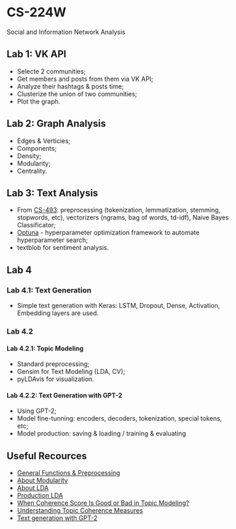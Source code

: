 # CS-224W
Social and Information Network Analysis

## Lab 1: VK API
* Selecte 2 communities;
* Get members and posts from them via VK API;
* Analyze their hashtags & posts time;
* Clusterize the union of two communities;
* Plot the graph.

## Lab 2: Graph Analysis
* Edges & Verticies;
* Components;
* Density;
* Modularity;
* Centrality.

## Lab 3: Text Analysis
* From [CS-493](https://github.com/evlko/CS-493): preprocessing (tokenization, lemmatization, stemming, stopwords, etc), vectorizers (ngrams, bag of words, td-idf), Naive Bayes Classificator;
* [Optuna](https://optuna.org) - hyperparameter optimization framework to automate hyperparameter search;
* textblob for sentiment analysis.

## Lab 4
### Lab 4.1: Text Generation
* Simple text generation with Keras: LSTM, Dropout, Dense, Activation, Embedding layers are used.
### Lab 4.2
#### Lab 4.2.1: Topic Modeling
* Standard preprocessing;
* Gensim for Text Modeling (LDA, CV);
* pyLDAvis for visualization.
#### Lab 4.2.2: Text Generation with GPT-2
* Using GPT-2;
* Model fine-tunning: encoders, decoders, tokenization, special tokens, etc;
* Model production: saving & loading / training & evaluating

## Useful Recources
* [General Functions & Preprocessing](https://github.com/dashapopova/Preprocessing/blob/master/Networkx.md)
* [About Modularity](https://youtube.com/watch?v=Q_kJGm1xf6s)
* [About LDA](http://blog.echen.me/2011/08/22/introduction-to-latent-dirichlet-allocation/)
* [Production LDA](https://habr.com/ru/articles/417167/) 
* [When Coherence Score Is Good or Bad in Topic Modeling?](https://www.baeldung.com/cs/topic-modeling-coherence-score)
* [Understanding Topic Coherence Measures](https://towardsdatascience.com/understanding-topic-coherence-measures-4aa41339634c)
* [Text generation with GPT-2](https://www.modeldifferently.com/en/2021/12/generación-de-fake-news-con-gpt-2/#1-introduction)
